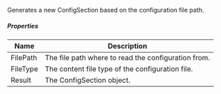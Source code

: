 Generates a new ConfigSection based on the configuration file path.

<div class="config-sprite read-config-file"></div>

##### Properties

|Name    |Description                                        |
|--------|---------------------------------------------------|
|FilePath|The file path where to read the configuration from.|
|FileType|The content file type of the configuration file.   |
|Result  |The ConfigSection object.                          |
